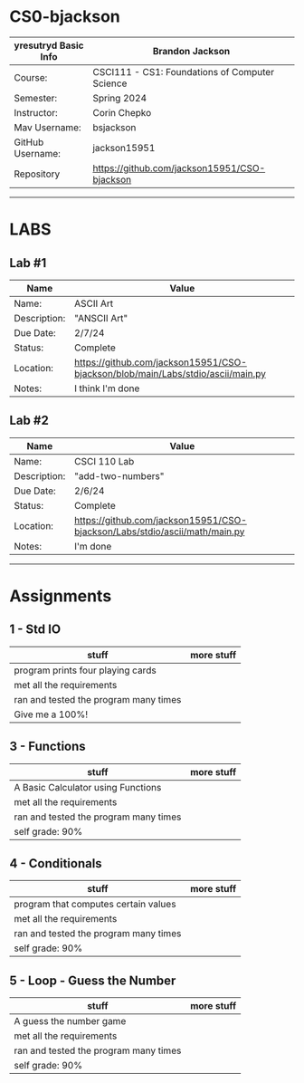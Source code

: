 # CS0-bjackson

| yresutryd Basic Info | Brandon Jackson|
| --- | ---|
| Course: | CSCI111 - CS1: Foundations of Computer Science |
| Semester: | Spring 2024 |
| Instructor: | Corin Chepko |
| Mav Username: | bsjackson |
| GitHub Username: | jackson15951 |
| Repository | https://github.com/jackson15951/CSO-bjackson |

_______________________________________________________________________________________________________________

# LABS

## Lab #1
| Name | Value |
| --- | --- |
| Name: | ASCII Art |
| Description: | "ANSCII Art" |
| Due Date: | 2/7/24 |
| Status: | Complete |
| Location: | https://github.com/jackson15951/CSO-bjackson/blob/main/Labs/stdio/ascii/main.py |
| Notes: | I think I'm done |

## Lab #2
| Name | Value |
| --- | --- |
| Name: | CSCI 110 Lab |
| Description: | "add-two-numbers" |
| Due Date: | 2/6/24 |
| Status: | Complete |
| Location: | https://github.com/jackson15951/CSO-bjackson/Labs/stdio/ascii/math/main.py |
| Notes: | I'm done |

_______________________________________________________________________________________________________________

# Assignments
## 1 - Std IO
| stuff | more stuff |
| --- | --- | 
| program prints four playing cards | |
| met all the requirements | |
| ran and tested the program many times | |
| Give me a 100%! | |

## 3 - Functions
| stuff | more stuff |
| --- | --- | 
| A Basic Calculator using Functions | |
| met all the requirements | |
| ran and tested the program many times | |
| self grade: 90% | |

## 4 - Conditionals
| stuff | more stuff |
| --- | --- | 
| program that computes certain values | |
| met all the requirements | |
| ran and tested the program many times | |
| self grade: 90% | |

## 5 - Loop - Guess the Number
| stuff | more stuff |
| --- | --- | 
| A guess the number game | |
| met all the requirements | |
| ran and tested the program many times | |
| self grade: 90% | |
